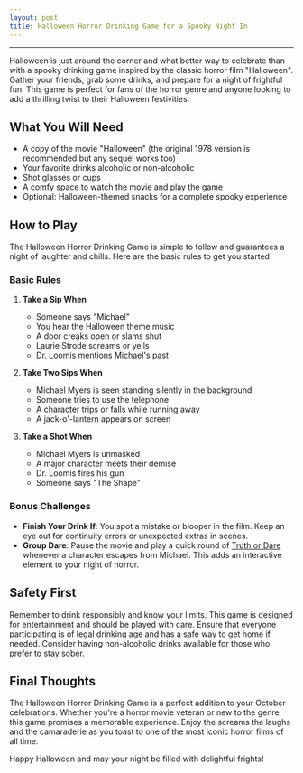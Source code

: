 ```yaml
---
layout: post
title: Halloween Horror Drinking Game for a Spooky Night In
---
```



---

Halloween is just around the corner and what better way to celebrate than with a spooky drinking game inspired by the classic horror film "Halloween". Gather your friends, grab some drinks, and prepare for a night of frightful fun. This game is perfect for fans of the horror genre and anyone looking to add a thrilling twist to their Halloween festivities.

## What You Will Need

- A copy of the movie "Halloween" (the original 1978 version is recommended but any sequel works too)
- Your favorite drinks alcoholic or non-alcoholic
- Shot glasses or cups
- A comfy space to watch the movie and play the game
- Optional: Halloween-themed snacks for a complete spooky experience

## How to Play

The Halloween Horror Drinking Game is simple to follow and guarantees a night of laughter and chills. Here are the basic rules to get you started

### Basic Rules

1. **Take a Sip When**
   - Someone says "Michael"
   - You hear the Halloween theme music
   - A door creaks open or slams shut
   - Laurie Strode screams or yells
   - Dr. Loomis mentions Michael's past

2. **Take Two Sips When**
   - Michael Myers is seen standing silently in the background
   - Someone tries to use the telephone
   - A character trips or falls while running away
   - A jack-o'-lantern appears on screen

3. **Take a Shot When**
   - Michael Myers is unmasked
   - A major character meets their demise
   - Dr. Loomis fires his gun
   - Someone says "The Shape"

### Bonus Challenges

- **Finish Your Drink If**: You spot a mistake or blooper in the film. Keep an eye out for continuity errors or unexpected extras in scenes.
- **Group Dare**: Pause the movie and play a quick round of [Truth or Dare](https://drinkingdojo.com/games/truth-or-dare) whenever a character escapes from Michael. This adds an interactive element to your night of horror.

## Safety First

Remember to drink responsibly and know your limits. This game is designed for entertainment and should be played with care. Ensure that everyone participating is of legal drinking age and has a safe way to get home if needed. Consider having non-alcoholic drinks available for those who prefer to stay sober.

## Final Thoughts

The Halloween Horror Drinking Game is a perfect addition to your October celebrations. Whether you're a horror movie veteran or new to the genre this game promises a memorable experience. Enjoy the screams the laughs and the camaraderie as you toast to one of the most iconic horror films of all time.

Happy Halloween and may your night be filled with delightful frights!
